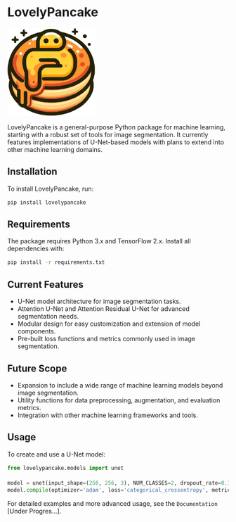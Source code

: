 # LovelyPancake

<img src="https://github.com/Duzduran/lovely-pancake/blob/main/image/lovelypancake.png?raw=true" width="200" height="200">

LovelyPancake is a general-purpose Python package for machine learning, starting with a robust set of tools for image segmentation. It currently features implementations of U-Net-based models with plans to extend into other machine learning domains.


## Installation

To install LovelyPancake, run:

```bash
pip install lovelypancake
```


## Requirements

The package requires Python 3.x and TensorFlow 2.x. Install all dependencies with:
```bash
pip install -r requirements.txt
```


## Current Features

- U-Net model architecture for image segmentation tasks.
- Attention U-Net and Attention Residual U-Net for advanced segmentation needs.
- Modular design for easy customization and extension of model components.
- Pre-built loss functions and metrics commonly used in image segmentation.

## Future Scope

- Expansion to include a wide range of machine learning models beyond image segmentation.
- Utility functions for data preprocessing, augmentation, and evaluation metrics.
- Integration with other machine learning frameworks and tools.

## Usage

To create and use a U-Net model:

```python
from lovelypancake.models import unet

model = unet(input_shape=(256, 256, 3), NUM_CLASSES=2, dropout_rate=0.1, batch_norm=True)
model.compile(optimizer='adam', loss='categorical_crossentropy', metrics=['accuracy'])
```

For detailed examples and more advanced usage, see the `Documentation` [Under Progres...].

